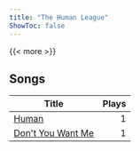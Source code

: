 ```yaml
---
title: "The Human League"
ShowToc: false
---
```


{{< more >}}

## Songs
Title | Plays 
----- | -----: 
[Human](/songs/human) | 1
[Don't You Want Me](/songs/dont-you-want-me) | 1

